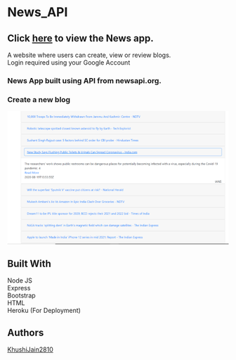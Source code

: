 # News_API
## Click [here](https://enigmatic-ravine-52537.herokuapp.com/) to view the News app.

A website where users can create, view or review blogs. <br/>
Login required using your Google Account

### News App built using API from newsapi.org.

### Create a new blog
![](/news.png)

## Built With
Node JS <br/>
Express <br/>
Bootstrap <br/> 
HTML <br/>
Heroku (For Deployment) <br/>

## Authors
[KhushiJain2810](https://github.com/KhushiJain2810)
